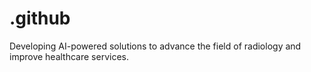 # .github
Developing AI-powered solutions to advance the field of radiology and improve healthcare services.
